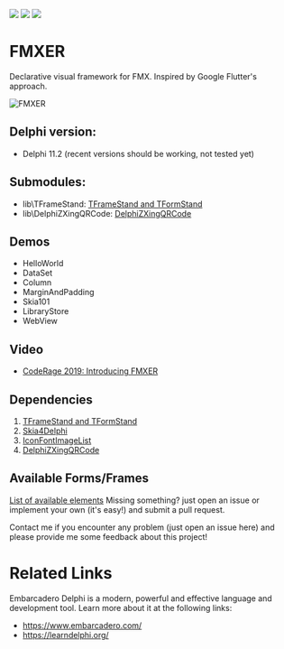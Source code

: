 ![](https://img.shields.io/github/v/release/andrea-magni/FMXER)
![](https://img.shields.io/github/release-date/andrea-magni/FMXER)
![](https://img.shields.io/github/commits-since/andrea-magni/FMXER/v.1.1)

# FMXER
Declarative visual framework for FMX.
Inspired by Google Flutter's approach.

![FMXER](media/FMXER_R_256.png)

## Delphi version:
 - Delphi 11.2 (recent versions should be working, not tested yet)

## Submodules:
 - lib\TFrameStand: [TFrameStand and TFormStand](https://github.com/andrea-magni/TFrameStand)
 - lib\DelphiZXingQRCode: [DelphiZXingQRCode](https://github.com/foxitsoftware/DelphiZXingQRCode)
  
## Demos
 - HelloWorld
 - DataSet
 - Column
 - MarginAndPadding
 - Skia101
 - LibraryStore
 - WebView

## Video
 - [CodeRage 2019: Introducing FMXER](https://youtu.be/RiK2re19Kyk)

## Dependencies
1. [TFrameStand and TFormStand](https://github.com/andrea-magni/TFrameStand)
2. [Skia4Delphi](https://github.com/skia4delphi/skia4delphi)
3. [IconFontImageList](https://github.com/EtheaDev/IconFontsImageList)
4. [DelphiZXingQRCode](https://github.com/foxitsoftware/DelphiZXingQRCode)

## Available Forms/Frames
[List of available elements](List.md)
Missing something? just open an issue or implement your own (it's easy!) and submit a pull request.

Contact me if you encounter any problem (just open an issue here) and please provide me some feedback about this project!

# Related Links
Embarcadero Delphi is a modern, powerful and effective language and development tool. Learn more about it at the following links:
 * https://www.embarcadero.com/
 * https://learndelphi.org/
